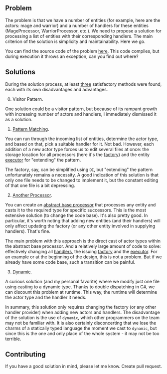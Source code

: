 ## Problem

The problem is that we have a number of entities (for example, here are the actors: mage and warrior) and a number of handlers for these entities (MageProcessor, WarriorProcessor, etc.). We need to propose a solution for processing a list of entities with their corresponding handlers. The main criterion of the solution is simplicity and maintainability. Here we go.

You can find the source code of the problem [here](CovarianceProblem/CovarianceProblem.Problem). This code compiles, but during execution it throws an exception, can you find out where? 

## Solutions

During the solution process, at least [three](CovarianceProblem/CovarianceProblem.Solves) satisfactory methods were found, each with its own disadvantages and advantages.

0. Visitor Pattern.

One solution could be a visitor pattern, but because of its rampant growth with increasing number of actors and handlers, I immediately dismissed it as a solution.

1. [Pattern Matching](CovarianceProblem/CovarianceProblem.Solves/Matching).

You can run through the incoming list of entities, determine the actor type, and based on that, pick a suitable handler for it. Not bad. However, each addition of a new actor type forces us to edit several files at once: the storage location for all processors (here it's the [factory](/CovarianceProblem/CovarianceProblem.Problem/Factory/ProcessorFactory.cs)) and the entity [executor](CovarianceProblem/CovarianceProblem.Solves/Matching/ExecutorWithMatching.cs) for "extending" the pattern.

The factory, say, can be simplified using `DI`, but "extending" the pattern unfortunately remains a necessity. A good indication of this solution is that only one file needs to be changed to implement it, but the constant editing of that one file is a bit depressing.

2. [Another Processor](CovarianceProblem/CovarianceProblem.Solves/AnotherProcessors).

You can create an [abstract base processor](CovarianceProblem/CovarianceProblem.Solves/AnotherProcessors/Processors/BaseProcessor.cs) that processes any entity and casts it to the required type for specific successors. This is the most extensive solution (to change the code base). It's also pretty good. In particular, it's worth noting that adding new entities (and their handlers) will only affect updating the factory (or any other entity involved in supplying handlers). That's fine.

The main problem with this approach is the direct cast of actor types within the abstract base processor. And a relatively large amount of code to solve: effectively changing all [handlers](CovarianceProblem/CovarianceProblem.Solves/AnotherProcessors/Processors), the issuing [factory](CovarianceProblem/CovarianceProblem.Solves/AnotherProcessors/Factory/AnotherProcessorFactory.cs) and the [executor](CovarianceProblem/CovarianceProblem.Solves/AnotherProcessors/AnotherExecutor.cs). For an example or at the beginning of the design, this is not a problem. But if we already have some code base, such a transition can be painful.

3. [Dynamic](CovarianceProblem/CovarianceProblem.Solves/Dynamic).

A curious solution (and my personal favorite) where we modify just one file using casting to a dynamic type. Thanks to double dispatching in C#, we can discount this problem at runtime. This way, the runtime will determine the actor type and the handler it needs.

In summary, this solution only requires changing the factory (or any other handler provider) when adding new actors and handlers. The disadvantage of the solution is the use of `dynamic`, which other programmers on the team may not be familiar with. It is also certainly disconcerting that we lose the charms of a statically typed language the moment we cast to `dynamic`, but since this is the one and only place of the whole system - it may not be too terrible.

## Contributing

If you have a good solution in mind, please let me know. Create pull request.
